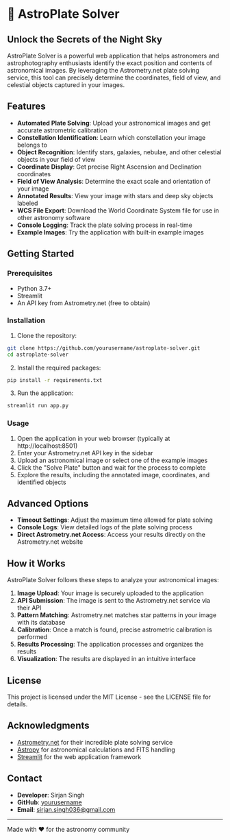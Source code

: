 # 🔭 AstroPlate Solver

## Unlock the Secrets of the Night Sky

AstroPlate Solver is a powerful web application that helps astronomers and astrophotography enthusiasts identify the exact position and contents of astronomical images. By leveraging the Astrometry.net plate solving service, this tool can precisely determine the coordinates, field of view, and celestial objects captured in your images.

## Features

- **Automated Plate Solving**: Upload your astronomical images and get accurate astrometric calibration
- **Constellation Identification**: Learn which constellation your image belongs to
- **Object Recognition**: Identify stars, galaxies, nebulae, and other celestial objects in your field of view
- **Coordinate Display**: Get precise Right Ascension and Declination coordinates
- **Field of View Analysis**: Determine the exact scale and orientation of your image
- **Annotated Results**: View your image with stars and deep sky objects labeled
- **WCS File Export**: Download the World Coordinate System file for use in other astronomy software
- **Console Logging**: Track the plate solving process in real-time
- **Example Images**: Try the application with built-in example images

## Getting Started

### Prerequisites

- Python 3.7+
- Streamlit
- An API key from Astrometry.net (free to obtain)

### Installation

1. Clone the repository:
```bash
git clone https://github.com/yourusername/astroplate-solver.git
cd astroplate-solver
```

2. Install the required packages:
```bash
pip install -r requirements.txt
```

3. Run the application:
```bash
streamlit run app.py
```

### Usage

1. Open the application in your web browser (typically at http://localhost:8501)
2. Enter your Astrometry.net API key in the sidebar
3. Upload an astronomical image or select one of the example images
4. Click the "Solve Plate" button and wait for the process to complete
5. Explore the results, including the annotated image, coordinates, and identified objects

## Advanced Options

- **Timeout Settings**: Adjust the maximum time allowed for plate solving
- **Console Logs**: View detailed logs of the plate solving process
- **Direct Astrometry.net Access**: Access your results directly on the Astrometry.net website

## How it Works

AstroPlate Solver follows these steps to analyze your astronomical images:

1. **Image Upload**: Your image is securely uploaded to the application
2. **API Submission**: The image is sent to the Astrometry.net service via their API
3. **Pattern Matching**: Astrometry.net matches star patterns in your image with its database
4. **Calibration**: Once a match is found, precise astrometric calibration is performed
5. **Results Processing**: The application processes and organizes the results
6. **Visualization**: The results are displayed in an intuitive interface

## License

This project is licensed under the MIT License - see the LICENSE file for details.

## Acknowledgments

- [Astrometry.net](http://astrometry.net/) for their incredible plate solving service
- [Astropy](https://www.astropy.org/) for astronomical calculations and FITS handling
- [Streamlit](https://streamlit.io/) for the web application framework

## Contact

- **Developer**: Sirjan Singh
- **GitHub**: [yourusername](https://github.com/SirjanSingh)
- **Email**: sirjan.singh036@gmail.com

---

Made with ❤️ for the astronomy community
